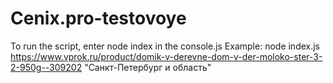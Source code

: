 # Cenix.pro-testovoye
To run the script, enter node index in the console.js <link to the product page> <region>
Example: node index.js https://www.vprok.ru/product/domik-v-derevne-dom-v-der-moloko-ster-3-2-950g--309202 "Санкт-Петербург и область"
